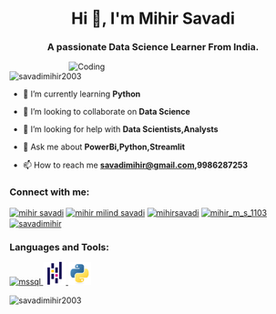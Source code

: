 <h1 align="center">Hi 👋, I'm Mihir Savadi</h1>
<h3 align="center">A passionate Data Science Learner From India.</h3>
<img align ="right" alt = "Coding" width="400" src="https://imgs.search.brave.com/3n8dZUtS2_gQY5c542S9L_V6Jf_CkBuhmEpbROh5JeU/rs:fit:860:0:0/g:ce/aHR0cHM6Ly9naWZk/Yi5jb20vaW1hZ2Vz/L2hpZ2gvYW5pbWF0/ZWQtcHJvZ3JhbW1l/ci1ndXktY29kaW5n/LTc5MGEwYnM4ZTh0/aHBpc2cuZ2lm.gif">

<p align="left"> <img src="https://komarev.com/ghpvc/?username=savadimihir2003&label=Profile%20views&color=0e75b6&style=flat" alt="savadimihir2003" /> </p>


- 🌱 I’m currently learning **Python**

- 👯 I’m looking to collaborate on **Data Science**

- 🤝 I’m looking for help with **Data Scientists,Analysts**

- 💬 Ask me about **PowerBi,Python,Streamlit**

- 📫 How to reach me **savadimihir@gmail.com,9986287253**

<h3 align="left">Connect with me:</h3>
<p align="left">
<a href="https://linkedin.com/in/mihir savadi" target="blank"><img align="center" src="https://raw.githubusercontent.com/rahuldkjain/github-profile-readme-generator/master/src/images/icons/Social/linked-in-alt.svg" alt="mihir savadi" height="30" width="40" /></a>
<a href="https://kaggle.com/mihir milind savadi" target="blank"><img align="center" src="https://raw.githubusercontent.com/rahuldkjain/github-profile-readme-generator/master/src/images/icons/Social/kaggle.svg" alt="mihir milind savadi" height="30" width="40" /></a>
<a href="https://fb.com/mihirsavadi" target="blank"><img align="center" src="https://raw.githubusercontent.com/rahuldkjain/github-profile-readme-generator/master/src/images/icons/Social/facebook.svg" alt="mihirsavadi" height="30" width="40" /></a>
<a href="https://instagram.com/mihir_m_s_1103" target="blank"><img align="center" src="https://raw.githubusercontent.com/rahuldkjain/github-profile-readme-generator/master/src/images/icons/Social/instagram.svg" alt="mihir_m_s_1103" height="30" width="40" /></a>
<a href="https://www.hackerrank.com/savadimihir" target="blank"><img align="center" src="https://raw.githubusercontent.com/rahuldkjain/github-profile-readme-generator/master/src/images/icons/Social/hackerrank.svg" alt="savadimihir" height="30" width="40" /></a>
</p>

<h3 align="left">Languages and Tools:</h3>
<p align="left"> <a href="https://www.microsoft.com/en-us/sql-server" target="_blank" rel="noreferrer"> <img src="https://www.svgrepo.com/show/303229/microsoft-sql-server-logo.svg" alt="mssql" width="40" height="40"/> </a> <a href="https://pandas.pydata.org/" target="_blank" rel="noreferrer"> <img src="https://raw.githubusercontent.com/devicons/devicon/2ae2a900d2f041da66e950e4d48052658d850630/icons/pandas/pandas-original.svg" alt="pandas" width="40" height="40"/> </a> <a href="https://www.python.org" target="_blank" rel="noreferrer"> <img src="https://raw.githubusercontent.com/devicons/devicon/master/icons/python/python-original.svg" alt="python" width="40" height="40"/> </a> </p>

<p><img align="center" src="https://github-readme-stats.vercel.app/api/top-langs?username=savadimihir2003&show_icons=true&locale=en&layout=compact" alt="savadimihir2003" /></p>
